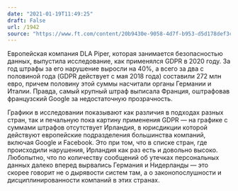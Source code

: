 ```yaml
---
date: "2021-01-19T11:49:25"
draft: False
url: /1942
source: "https://www.ft.com/content/20b9430e-9058-4d7f-b953-d5d178def3c5?shareType=nongift"
---
```


Европейская компания DLA Piper, которая занимается безопасностью данных, выпустила исследование, как применялся GDPR в 2020 году. За год штрафы за его нарушение выросли на 40%, а всего за два с половиной года (GDPR действует с мая 2018 года) составили 272 млн евро, причем половину этой суммы насчитали органы Германии и Италии. Правда, самый крупный штраф выписала Франция, оштрафовав французский Google за недостаточную прозрачность. 

Графики в исследовании показывают как различия в подходах разных стран, так и печальную пока картину применения GDPR — на графике с суммами штрафов отсутствует Ирландия, в юрисдикции которой действуют европейские подразделения большинства компаний, включая Google и Facebook. Это при том, что в списке стран, где происходили нарушения, Ирландия как раз есть и довольно высоко. Любопытно, что по количеству сообщений об утечках персональных данных далеко вперед вырвались Германия и Нидерланды — это скорее говорит не о дырявости систем там, а о законопослушности и дисциплинированности компаний в этих странах.
